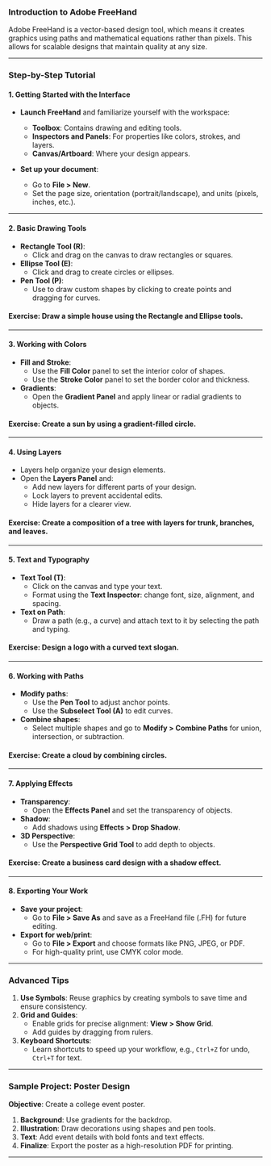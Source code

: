 ### **Introduction to Adobe FreeHand**
Adobe FreeHand is a vector-based design tool, which means it creates graphics using paths and mathematical equations rather than pixels. This allows for scalable designs that maintain quality at any size.

---

### **Step-by-Step Tutorial**

#### **1. Getting Started with the Interface**
- **Launch FreeHand** and familiarize yourself with the workspace:
  - **Toolbox**: Contains drawing and editing tools.
  - **Inspectors and Panels**: For properties like colors, strokes, and layers.
  - **Canvas/Artboard**: Where your design appears.

- **Set up your document**:
  - Go to **File > New**.
  - Set the page size, orientation (portrait/landscape), and units (pixels, inches, etc.).

---

#### **2. Basic Drawing Tools**
- **Rectangle Tool (R)**:
  - Click and drag on the canvas to draw rectangles or squares.
- **Ellipse Tool (E)**:
  - Click and drag to create circles or ellipses.
- **Pen Tool (P)**:
  - Use to draw custom shapes by clicking to create points and dragging for curves.

#### **Exercise**: Draw a simple house using the Rectangle and Ellipse tools.

---

#### **3. Working with Colors**
- **Fill and Stroke**:
  - Use the **Fill Color** panel to set the interior color of shapes.
  - Use the **Stroke Color** panel to set the border color and thickness.
- **Gradients**:
  - Open the **Gradient Panel** and apply linear or radial gradients to objects.

#### **Exercise**: Create a sun by using a gradient-filled circle.

---

#### **4. Using Layers**
- Layers help organize your design elements.
- Open the **Layers Panel** and:
  - Add new layers for different parts of your design.
  - Lock layers to prevent accidental edits.
  - Hide layers for a clearer view.

#### **Exercise**: Create a composition of a tree with layers for trunk, branches, and leaves.

---

#### **5. Text and Typography**
- **Text Tool (T)**:
  - Click on the canvas and type your text.
  - Format using the **Text Inspector**: change font, size, alignment, and spacing.
- **Text on Path**:
  - Draw a path (e.g., a curve) and attach text to it by selecting the path and typing.

#### **Exercise**: Design a logo with a curved text slogan.

---

#### **6. Working with Paths**
- **Modify paths**:
  - Use the **Pen Tool** to adjust anchor points.
  - Use the **Subselect Tool (A)** to edit curves.
- **Combine shapes**:
  - Select multiple shapes and go to **Modify > Combine Paths** for union, intersection, or subtraction.

#### **Exercise**: Create a cloud by combining circles.

---

#### **7. Applying Effects**
- **Transparency**:
  - Open the **Effects Panel** and set the transparency of objects.
- **Shadow**:
  - Add shadows using **Effects > Drop Shadow**.
- **3D Perspective**:
  - Use the **Perspective Grid Tool** to add depth to objects.

#### **Exercise**: Create a business card design with a shadow effect.

---

#### **8. Exporting Your Work**
- **Save your project**:
  - Go to **File > Save As** and save as a FreeHand file (.FH) for future editing.
- **Export for web/print**:
  - Go to **File > Export** and choose formats like PNG, JPEG, or PDF.
  - For high-quality print, use CMYK color mode.

---

### **Advanced Tips**
1. **Use Symbols**: Reuse graphics by creating symbols to save time and ensure consistency.
2. **Grid and Guides**:
   - Enable grids for precise alignment: **View > Show Grid**.
   - Add guides by dragging from rulers.
3. **Keyboard Shortcuts**:
   - Learn shortcuts to speed up your workflow, e.g., `Ctrl+Z` for undo, `Ctrl+T` for text.

---

### **Sample Project: Poster Design**
**Objective**: Create a college event poster.  
1. **Background**: Use gradients for the backdrop.  
2. **Illustration**: Draw decorations using shapes and pen tools.  
3. **Text**: Add event details with bold fonts and text effects.  
4. **Finalize**: Export the poster as a high-resolution PDF for printing.

---

